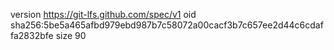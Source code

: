 version https://git-lfs.github.com/spec/v1
oid sha256:5be5a465afbd979ebd987b7c58072a00cacf3b7c657ee2d44c6cdaffa2832bfe
size 90
